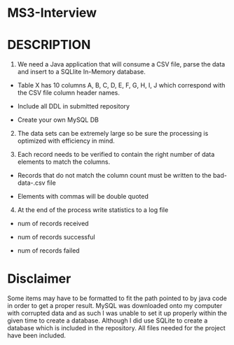 # MS3-Interview

# DESCRIPTION

1. We need a Java application that will consume a CSV file, parse the data and insert to a SQLlite In-Memory database.  

  - Table X has 10 columns A, B, C, D, E, F, G, H, I, J which correspond with the CSV file column header names.

  - Include all DDL in submitted repository

  - Create your own MySQL DB


2. The data sets can be extremely large so be sure the processing is optimized with efficiency in mind.  


3. Each record needs to be verified to contain the right number of data elements to match the columns.  

  - Records that do not match the column count must be written to the bad-data-<timestamp>.csv file

  - Elements with commas will be double quoted


4. At the end of the process write statistics to a log file

  - num of records received

  - num of records successful

  - num of records failed

# Disclaimer

Some items may have to be formatted to fit the path pointed to by java code in order to get a proper result. MySQL was downloaded onto my computer with corrupted data and as such I was unable to set it up properly within the given time to create a database. Although I did use SQLite to create a database which is included in the repository. All files needed for the project have been included.
